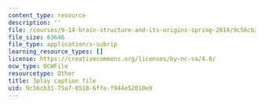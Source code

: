 ```yaml
---
content_type: resource
description: ''
file: /courses/9-14-brain-structure-and-its-origins-spring-2014/9c56cb3175a785186ffef944e52010e9_555139.srt
file_size: 63646
file_type: application/x-subrip
learning_resource_types: []
license: https://creativecommons.org/licenses/by-nc-sa/4.0/
ocw_type: OCWFile
resourcetype: Other
title: 3play caption file
uid: 9c56cb31-75a7-8518-6ffe-f944e52010e9
---
```

